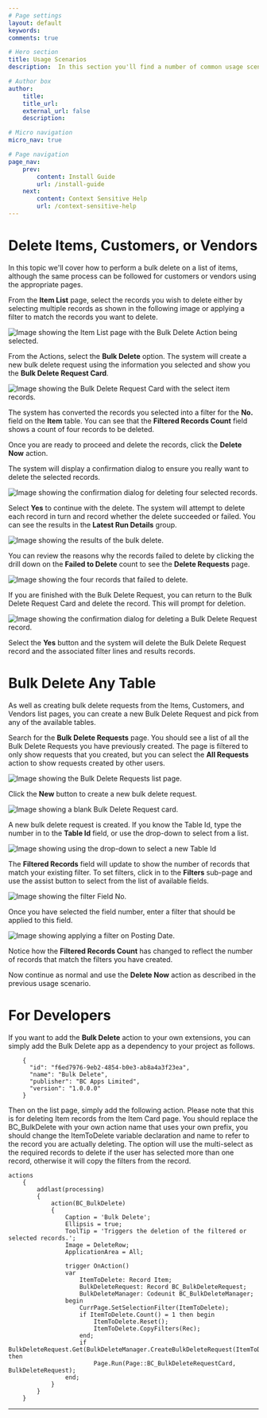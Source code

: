 ```yaml
---
# Page settings
layout: default
keywords:
comments: true

# Hero section
title: Usage Scenarios
description:  In this section you'll find a number of common usage scenarios explained in detail.

# Author box
author:
    title: 
    title_url: 
    external_url: false
    description: 

# Micro navigation
micro_nav: true

# Page navigation
page_nav:
    prev:
        content: Install Guide
        url: /install-guide
    next:
        content: Context Sensitive Help
        url: /context-sensitive-help
---
```


# Delete Items, Customers, or Vendors

In this topic we'll cover how to perform a bulk delete on a list of items, although the same process can be followed for customers or vendors using the appropriate pages.

From the **Item List** page, select the records you wish to delete either by selecting multiple records as shown in the following image or applying a filter to match the records you want to delete.

![Image showing the Item List page with the Bulk Delete Action being selected.](/screenshots/usagescenarios/ItemListBulkDelete.png)

From the Actions, select the **Bulk Delete** option. The system will create a new bulk delete request using the information you selected and show you the **Bulk Delete Request Card**.

![Image showing the Bulk Delete Request Card with the select item records.](/screenshots/usagescenarios/ItemPendingBulkDeleteRequestCard.png)

The system has converted the records you selected into a filter for the **No.** field on the **Item** table. You can see that the **Filtered Records Count** field shows a count of four records to be deleted.

Once you are ready to proceed and delete the records, click the **Delete Now** action.

The system will display a confirmation dialog to ensure you really want to delete the selected records.

![Image showing the confirmation dialog for deleting four selected records.](/screenshots/usagescenarios/ConfirmDeleteFourItems.png)

Select **Yes** to continue with the delete. The system will attempt to delete each record in turn and record whether the delete succeeded or failed. You can see the results in the **Latest Run Details** group.

![Image showing the results of the bulk delete.](/screenshots/usagescenarios/LatestDeleteRun.png)

You can review the reasons why the records failed to delete by clicking the drill down on the **Failed to Delete** count to see the **Delete Requests** page.

![Image showing the four records that failed to delete.](/screenshots/usagescenarios/DeleteRequestsWithFourErrors.png)

If you are finished with the Bulk Delete Request, you can return to the Bulk Delete Request Card and delete the record. This will prompt for deletion.

![Image showing the confirmation dialog for deleting a Bulk Delete Request record.](/screenshots/usagescenarios/DeleteBulkDeleteReqeuestConfirmation.png)

Select the **Yes** button and the system will delete the Bulk Delete Request record and the associated filter lines and results records.

# Bulk Delete Any Table

As well as creating bulk delete requests from the Items, Customers, and Vendors list pages, you can create a new Bulk Delete Request and pick from any of the available tables.

Search for the **Bulk Delete Requests** page. You should see a list of all the Bulk Delete Requests you have previously created. The page is filtered to only show requests that you created, but you can select the **All Requests** action to show requests created by other users.

![Image showing the Bulk Delete Requests list page.](/screenshots/usagescenarios/BulkDeleteRequests.png)

Click the **New** button to create a new bulk delete request.

![Image showing a blank Bulk Delete Request card.](/screenshots/usagescenarios/BlankBulkDeleteReqeustCard.png)

A new bulk delete request is created. If you know the Table Id, type the number in to the **Table Id** field, or use the drop-down to select from a list.

![Image showing using the drop-down to select a new Table Id](/screenshots/usagescenarios/SelectingANewTableId.png)

The **Filtered Records** field will update to show the number of records that match your existing filter. To set filters, click in to the **Filters** sub-page and use the assist button to select from the list of available fields.

![Image showing the filter Field No.](/screenshots/usagescenarios/SelectAFilterFieldNo.png)

Once you have selected the field number, enter a filter that should be applied to this field.

![Image showing applying a filter on Posting Date.](/screenshots/usagescenarios/FilterOnPostingDate.png)

Notice how the **Filtered Records Count** has changed to reflect the number of records that match the filters you have created.

Now continue as normal and use the **Delete Now** action as described in the previous usage scenario.


# For Developers

If you want to add the **Bulk Delete** action to your own extensions, you can simply add the Bulk Delete app as a dependency to your project as follows.

```
    {
      "id": "f6ed7976-9eb2-4854-b0e3-ab8a4a3f23ea",
      "name": "Bulk Delete",
      "publisher": "BC Apps Limited",
      "version": "1.0.0.0"
    }
```
Then on the list page, simply add the following action. Please note that this is for deleting Item records from the Item Card page. You should replace the BC_BulkDelete with your own action name that uses your own prefix, you should change the ItemToDelete variable declaration and name to refer to the record you are actually deleting. The option will use the multi-select as the required records to delete if the user has selected more than one record, otherwise it will copy the filters from the record.

```
actions
    {
        addlast(processing)
        {
            action(BC_BulkDelete)
            {
                Caption = 'Bulk Delete';
                Ellipsis = true;
                ToolTip = 'Triggers the deletion of the filtered or selected records.';
                Image = DeleteRow;
                ApplicationArea = All;

                trigger OnAction()
                var
                    ItemToDelete: Record Item;
                    BulkDeleteRequest: Record BC_BulkDeleteRequest;
                    BulkDeleteManager: Codeunit BC_BulkDeleteManager;
                begin
                    CurrPage.SetSelectionFilter(ItemToDelete);
                    if ItemToDelete.Count() = 1 then begin
                        ItemToDelete.Reset();
                        ItemToDelete.CopyFilters(Rec);
                    end;
                    if BulkDeleteRequest.Get(BulkDeleteManager.CreateBulkDeleteRequest(ItemToDelete)) then
                        Page.Run(Page::BC_BulkDeleteRequestCard, BulkDeleteRequest);
                end;
            }
        }
    }
```

---

[^1]: Well, you could restore a point-in-time backup of your environment and export the lost data and then, restore back to after you deleted the data and re-import the data, but this would be a serious nuisance. If you find yourself in this unfortunate situation, please contact your partner.
